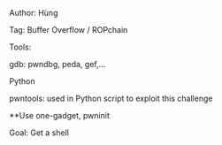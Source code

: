 Author: Hùng

Tag: Buffer Overflow / ROPchain

Tools:

  gdb: pwndbg, peda, gef,...

  Python

  pwntools: used in Python script to exploit this challenge

  **Use one-gadget, pwninit

Goal: Get a shell
